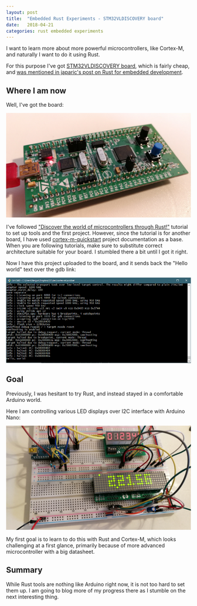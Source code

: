 ```yaml
---
layout: post
title:  "Embedded Rust Experiments - STM32VLDISCOVERY board"
date:   2018-04-21
categories: rust embedded experiments
---
```


I want to learn more about more powerful microcontrollers, like Cortex-M,
and naturally I want to do it using Rust.

For this purpose I've got [STM32VLDISCOVERY board](http://www.st.com/content/st_com/en/products/evaluation-tools/product-evaluation-tools/mcu-eval-tools/stm32-mcu-eval-tools/stm32-mcu-discovery-kits/stm32vldiscovery.html), which is fairly cheap,
and [was mentioned in japaric's post on Rust for embedded development](https://users.rust-lang.org/t/rust-for-embedded-development-where-we-are-and-whats-missing/10861). 

## Where I am now

Well, I've got the board:

![Discovery VL](/images/mcu-01/discovery-vl.jpg)

I've followed ["Discover the world of microcontrollers through Rust!"](https://japaric.github.io/discovery/README.html) tutorial
to set up tools and the first project. However, since the tutorial is for another board,
I have used [cortex-m-quickstart](https://github.com/japaric/cortex-m-quickstart) project
documentation as a base. When you are following tutorials, make sure to substitute correct
architecture suitable for your board. I stumbled there a bit until I got it right.

Now I have this project uploaded to the board, and it sends back the "Hello world" text
over the gdb link:

![Hello world in a console](/images/mcu-01/discovery-vl-helloworld.jpg)

## Goal

Previously, I was hesitant to try Rust, and instead stayed in a comfortable Arduino world.

Here I am controlling various LED displays over I2C interface with Arduino Nano:

![Arduino Nano and LED displays](/images/mcu-01/arduino-displays.jpg)

My first goal is to learn to do this with Rust and Cortex-M, which looks challenging
at a first glance, primarily because of more advanced microcontroller with a big
datasheet.

## Summary

While Rust tools are nothing like Arduino right now, it is not too hard to set them up.
I am going to blog more of my progress there as I stumble on the next interesting thing.